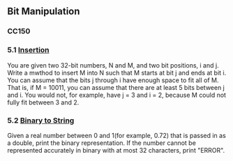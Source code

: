 ## Bit Manipulation
### CC150
### 5.1 [Insertion](/cc150/insertion.java)
You are given two 32-bit numbers, N and M, and two bit positions, i and j. Write a mwthod to insert M into N such that M starts at bit j and ends at bit i. You can assume that the bits j through i have enough space to fit all of M. That is, if M = 10011, you can assume that there are at least 5 bits between j and i. You would not, for example, have j = 3 and i = 2, because M could not fully fit between 3 and 2.

### 5.2 [Binary to String](/cc150/binaryToString.java)
Given a real number between 0 and 1(for example, 0.72) that is passed in as a double, print the binary representation. If the number cannot be represented accurately in binary with at most 32 characters, print "ERROR". 

